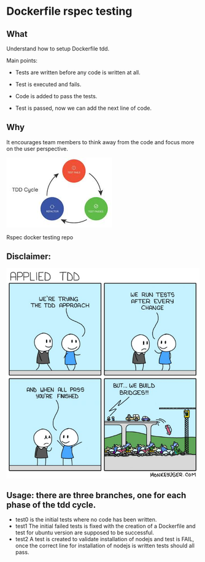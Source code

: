 # Dockerfile rspec testing

## What

Understand how to setup Dockerfile tdd.

Main points:

* Tests are written before any code is written at all.

* Test is executed and fails.

* Code is added to pass the tests.

* Test is passed, now we can add the next line of code.

## Why

It encourages team members to think away from the code and focus more on the user perspective.


![TDD cycle](pictures/TDD_CYCLE.jpg)

Rspec docker testing repo

## Disclaimer:

![TDD](pictures/TDD.jpg)

## Usage: there are three branches, one for each phase of the tdd cycle.

* test0 is the initial tests where no code has been written.
* test1 The initial failed tests is fixed with the creation of a Dockerfile and test for ubuntu version are supposed to be successful.
* test2 A test is created to validate installation of nodejs and test is FAIL, once the correct line for installation of nodejs is written tests should all pass.
